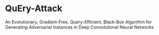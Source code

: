 # QuEry-Attack
An Evolutionary, Gradient-Free, Query-Efficient, Black-Box Algorithm for Generating Adversarial Instances in Deep Convolutional Neural Networks
